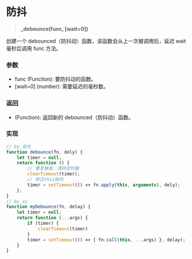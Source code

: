 # 防抖

> <b> _debounce(func, [wait=0])</b>

创建一个 debounced（防抖动）函数，该函数会从上一次被调用后，延迟 wait 毫秒后调用 func 方法。

### 参数

* func (Function): 要防抖动的函数。
* [wait=0] (number): 需要延迟的毫秒数。
  
### 返回

* (Function): 返回新的 debounced（防抖动）函数。

### 实现

```js
// by 余光
function debounce(fn, dely) {
    let timer = null;
    return function () {
        // 重复触发，清除定时器
        clearTimeout(timer);
        // 修正this指向
        timer = setTimeout(() => fn.apply(this, arguments), dely);
    };
}
// by zy
function myDebounce(fn, delay) {
    let timer = null;
    return function (...args) {
        if (timer) {
            clearTimeout(timer)
        }
        timer = setTimeout(() => { fn.call(this, ...args) }, delay);
    }
}
```

